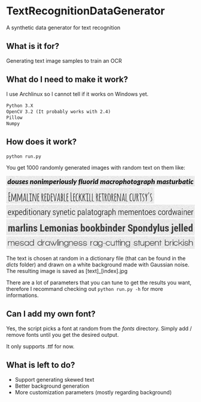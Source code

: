 # TextRecognitionDataGenerator
A synthetic data generator for text recognition

## What is it for?
Generating text image samples to train an OCR

## What do I need to make it work?

I use Archlinux so I cannot tell if it works on Windows yet.

```
Python 3.X
OpenCV 3.2 (It probably works with 2.4)
Pillow
Numpy
```

## How does it work?
`python run.py`

You get 1000 randomly generated images with random text on them like:

![1](samples/1.jpg "1")
![2](samples/2.jpg "2")
![3](samples/3.jpg "3")
![4](samples/4.jpg "4")
![5](samples/5.jpg "5")

The text is chosen at random in a dictionary file (that can be found in the *dicts* folder) and drawn on a white background made with Gaussian noise. The resulting image is saved as [text]_[index].jpg

There are a lot of parameters that you can tune to get the results you want, therefore I recommand checking out `python run.py -h` for more informations. 

## Can I add my own font?

Yes, the script picks a font at random from the *fonts* directory. Simply add / remove fonts until you get the desired output.

It only supports .ttf for now.

## What is left to do?
- Support generating skewed text
- Better background generation 
- More customization parameters (mostly regarding background) 
